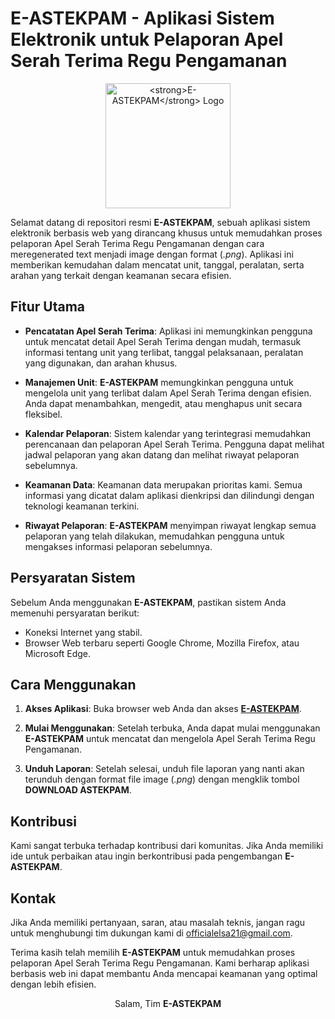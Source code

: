# E-ASTEKPAM - Aplikasi Sistem Elektronik untuk Pelaporan Apel Serah Terima Regu Pengamanan

<p align="center">
  <img src="https://sippn.menpan.go.id/images/article/large/logorutwsb1.png" alt="<strong>E-ASTEKPAM</strong> Logo" width="200" height="200">
</p>

Selamat datang di repositori resmi <strong>E-ASTEKPAM</strong>, sebuah aplikasi sistem elektronik berbasis web yang dirancang khusus untuk memudahkan proses pelaporan Apel Serah Terima Regu Pengamanan dengan cara meregenerated text menjadi image dengan format (<i>.png</i>). Aplikasi ini memberikan kemudahan dalam mencatat unit, tanggal, peralatan, serta arahan yang terkait dengan keamanan secara efisien.

## Fitur Utama

- **Pencatatan Apel Serah Terima**: Aplikasi ini memungkinkan pengguna untuk mencatat detail Apel Serah Terima dengan mudah, termasuk informasi tentang unit yang terlibat, tanggal pelaksanaan, peralatan yang digunakan, dan arahan khusus.

- **Manajemen Unit**: <strong>E-ASTEKPAM</strong> memungkinkan pengguna untuk mengelola unit yang terlibat dalam Apel Serah Terima dengan efisien. Anda dapat menambahkan, mengedit, atau menghapus unit secara fleksibel.

- **Kalendar Pelaporan**: Sistem kalendar yang terintegrasi memudahkan perencanaan dan pelaporan Apel Serah Terima. Pengguna dapat melihat jadwal pelaporan yang akan datang dan melihat riwayat pelaporan sebelumnya.

- **Keamanan Data**: Keamanan data merupakan prioritas kami. Semua informasi yang dicatat dalam aplikasi dienkripsi dan dilindungi dengan teknologi keamanan terkini.

- **Riwayat Pelaporan**: <strong>E-ASTEKPAM</strong> menyimpan riwayat lengkap semua pelaporan yang telah dilakukan, memudahkan pengguna untuk mengakses informasi pelaporan sebelumnya.

## Persyaratan Sistem

Sebelum Anda menggunakan <strong>E-ASTEKPAM</strong>, pastikan sistem Anda memenuhi persyaratan berikut:

- Koneksi Internet yang stabil.
- Browser Web terbaru seperti Google Chrome, Mozilla Firefox, atau Microsoft Edge.

## Cara Menggunakan

1. **Akses Aplikasi**: Buka browser web Anda dan akses [<strong>E-ASTEKPAM</strong>](https://eliyantosarage.github.io/e-astekpam/).

2. **Mulai Menggunakan**: Setelah terbuka, Anda dapat mulai menggunakan <strong>E-ASTEKPAM</strong> untuk mencatat dan mengelola Apel Serah Terima Regu Pengamanan.

3. **Unduh Laporan**: Setelah selesai, unduh file laporan yang nanti akan terunduh dengan format file image (<i>.png</i>) dengan mengklik tombol <strong>DOWNLOAD ASTEKPAM</strong>.

## Kontribusi

Kami sangat terbuka terhadap kontribusi dari komunitas. Jika Anda memiliki ide untuk perbaikan atau ingin berkontribusi pada pengembangan <strong>E-ASTEKPAM</strong>.

## Kontak

Jika Anda memiliki pertanyaan, saran, atau masalah teknis, jangan ragu untuk menghubungi tim dukungan kami di [officialelsa21@gmail.com](mailto:officialelsa21@gmail.com).

Terima kasih telah memilih <strong>E-ASTEKPAM</strong> untuk memudahkan proses pelaporan Apel Serah Terima Regu Pengamanan. Kami berharap aplikasi berbasis web ini dapat membantu Anda mencapai keamanan yang optimal dengan lebih efisien.

<p align="center">
Salam,
Tim <strong>E-ASTEKPAM</strong>
</p>
